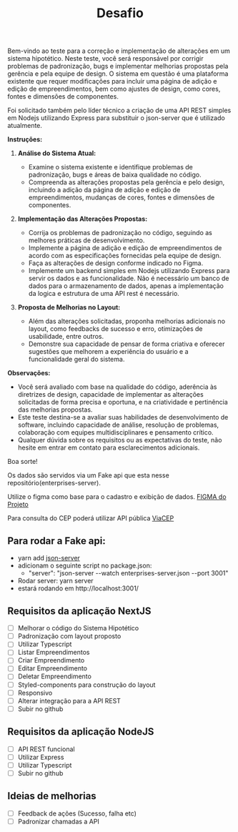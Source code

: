 <h1 align="center">
   Desafio
  
<br>
<h3 align="center">
   
<br>
</h3>
</h1>

Bem-vindo ao teste para a correção e implementação de alterações em um sistema hipotético. Neste teste, você será responsável por corrigir problemas de padronização, bugs e implementar melhorias propostas pela gerência e pela equipe de design. O sistema em questão é uma plataforma existente que requer modificações para incluir uma página de adição e edição de empreendimentos, bem como ajustes de design, como cores, fontes e dimensões de componentes.

Foi solicitado também pelo líder técnico a criação de uma API REST simples em Nodejs utilizando Express para substituir o json-server que é utilizado atualmente. 

**Instruções:**

1. **Análise do Sistema Atual:**
   - Examine o sistema existente e identifique problemas de padronização, bugs e áreas de baixa qualidade no código.
   - Compreenda as alterações propostas pela gerência e pelo design, incluindo a adição da página de adição e edição de empreendimentos, mudanças de cores, fontes e dimensões de componentes.

2. **Implementação das Alterações Propostas:**
   - Corrija os problemas de padronização no código, seguindo as melhores práticas de desenvolvimento.
   - Implemente a página de adição e edição de empreendimentos de acordo com as especificações fornecidas pela equipe de design.
   - Faça as alterações de design conforme indicado no Figma.
   - Implemente um backend simples em Nodejs utilizando Express para servir os dados e as funcionalidade. Não é necessário um banco de dados para o armazenamento de dados, apenas a implementação da logica e estrutura de uma API rest é necessário.

3. **Proposta de Melhorias no Layout:**
   - Além das alterações solicitadas, proponha melhorias adicionais no layout, como feedbacks de sucesso e erro, otimizações de usabilidade, entre outros.
   - Demonstre sua capacidade de pensar de forma criativa e oferecer sugestões que melhorem a experiência do usuário e a funcionalidade geral do sistema.

**Observações:**
   - Você será avaliado com base na qualidade do código, aderência às diretrizes de design, capacidade de implementar as alterações solicitadas de forma precisa e oportuna, e na criatividade e pertinência das melhorias propostas.
   - Este teste destina-se a avaliar suas habilidades de desenvolvimento de software, incluindo capacidade de análise, resolução de problemas, colaboração com equipes multidisciplinares e pensamento crítico.
   - Qualquer dúvida sobre os requisitos ou as expectativas do teste, não hesite em entrar em contato para esclarecimentos adicionais.

Boa sorte!

Os dados são servidos via um Fake api que esta nesse repositório(enterprises-server).

Utilize o figma como base para o cadastro e exibição de dados. [FIGMA do Projeto](https://www.figma.com/file/WTRPWhuCj2hLPjIWVepKkw/Desafio-3.0?type=design&node-id=0%3A551&mode=dev&t=lf66gdpZecAZiwTG-1) 

Para consulta do CEP poderá utilizar API pública [ViaCEP](https://viacep.com.br/)

## Para rodar a Fake api: 
  - yarn add [json-server](https://www.npmjs.com/package/json-server)
  - adicionam o seguinte script no package.json:
    - "server": "json-server --watch enterprises-server.json --port 3001"
  - Rodar server: yarn server
  - estará rodando em http://localhost:3001/

## Requisitos da aplicação NextJS
- [ ] Melhorar o código do Sistema Hipotético
- [ ] Padronização com layout proposto
- [ ] Utilizar Typescript
- [ ] Listar Empreendimentos
- [ ] Criar Empreendimento
- [ ] Editar Empreendimento
- [ ] Deletar Empreendimento
- [ ] Styled-components para construção do layout 
- [ ] Responsivo
- [ ] Alterar integração para a API REST
- [ ] Subir no github

## Requisitos da aplicação NodeJS
- [ ] API REST funcional
- [ ] Utilizar Express
- [ ] Utilizar Typescript
- [ ] Subir no github

## Ideias de melhorias
- [ ] Feedback de ações (Sucesso, falha etc)
- [ ] Padronizar chamadas a API
